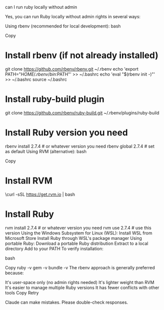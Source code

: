 can I run ruby locally without admin


Yes, you can run Ruby locally without admin rights in several ways:

Using rbenv (recommended for local development):
bash

Copy
# Install rbenv (if not already installed)
git clone https://github.com/rbenv/rbenv.git ~/.rbenv
echo 'export PATH="$HOME/.rbenv/bin:$PATH"' >> ~/.bashrc
echo 'eval "$(rbenv init -)"' >> ~/.bashrc
source ~/.bashrc

# Install ruby-build plugin
git clone https://github.com/rbenv/ruby-build.git ~/.rbenv/plugins/ruby-build

# Install Ruby version you need
rbenv install 2.7.4  # or whatever version you need
rbenv global 2.7.4   # set as default
Using RVM (alternative):
bash

Copy
# Install RVM
\curl -sSL https://get.rvm.io | bash

# Install Ruby
rvm install 2.7.4  # or whatever version you need
rvm use 2.7.4      # use this version
Using the Windows Subsystem for Linux (WSL):
Install WSL from Microsoft Store
Install Ruby through WSL's package manager
Using portable Ruby:
Download a portable Ruby distribution
Extract to a local directory
Add to your PATH
To verify installation:

bash

Copy
ruby -v
gem -v
bundle -v
The rbenv approach is generally preferred because:

It's user-space only (no admin rights needed)
It's lighter weight than RVM
It's easier to manage multiple Ruby versions
It has fewer conflicts with other tools
Copy
Retry



Claude can make mistakes. Please double-check responses.



